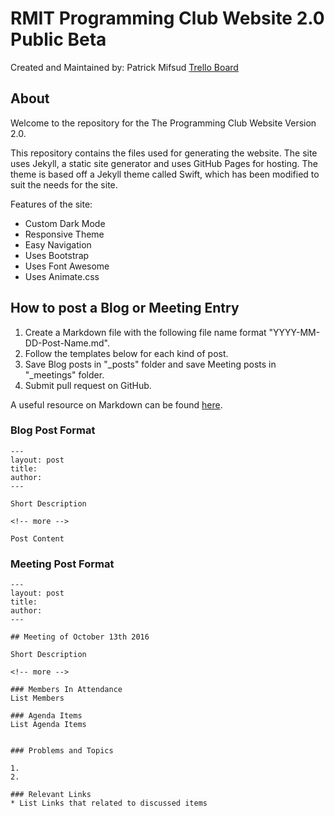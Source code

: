 # RMIT Programming Club Website 2.0 Public Beta

Created and Maintained by: Patrick Mifsud
[Trello Board](https://trello.com/b/PEYYpOfd)

## About

Welcome to the repository for the The Programming Club Website Version 2.0.

This repository contains the files used for generating the website. The site uses Jekyll, a static site generator and uses GitHub Pages for hosting. The theme is based off a Jekyll theme called Swift, which has been modified to suit the needs for the site. 

Features of the site:

- Custom Dark Mode
- Responsive Theme
- Easy Navigation
- Uses Bootstrap
- Uses Font Awesome
- Uses Animate.css

## How to post a Blog or Meeting Entry

1. Create a Markdown file with the following file name format "YYYY-MM-DD-Post-Name.md". 
2. Follow the templates below for each kind of post. 
3. Save Blog posts in "\_posts" folder and save Meeting posts in "\_meetings" folder.
4. Submit pull request on GitHub.

A useful resource on Markdown can be found [here](https://daringfireball.net/projects/markdown/).


### Blog Post Format

	---
	layout: post
	title: 
	author: 
	---

	Short Description

	<!-- more -->

	Post Content


### Meeting Post Format

	---
	layout: post
	title: 
	author: 
	---

	## Meeting of October 13th 2016 

	Short Description

	<!-- more -->

	### Members In Attendance
	List Members

	### Agenda Items
	List Agenda Items


	### Problems and Topics

	1. 
	2. 

	### Relevant Links
	* List Links that related to discussed items

